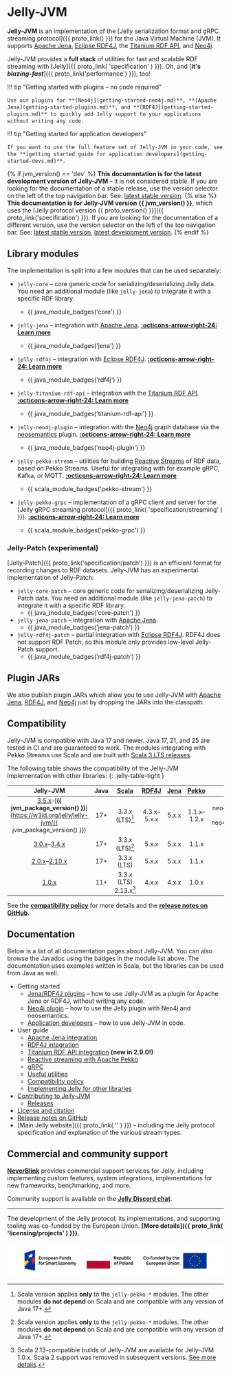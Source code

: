 # Jelly-JVM

**Jelly-JVM** is an implementation of the [Jelly serialization format and gRPC streaming protocol]({{ proto_link() }}) for the Java Virtual Machine (JVM). It supports [Apache Jena](user/jena.md), [Eclipse RDF4J](user/rdf4j.md), the [Titanium RDF API](user/titanium.md), and [Neo4j](getting-started-neo4j.md).

Jelly-JVM provides a **full stack** of utilities for fast and scalable RDF streaming with [Jelly]({{ proto_link( 'specification' ) }}). Oh, and [**it's *blazing-fast***]({{ proto_link('performance') }}), too!

!!! tip "Getting started with plugins – no code required"

    Use our plugins for **[Neo4j](getting-started-neo4j.md)**, **[Apache Jena](getting-started-plugins.md)**, and **[RDF4J](getting-started-plugins.md)** to quickly add Jelly support to your applications without writing any code.

!!! tip "Getting started for application developers"

    If you want to use the full feature set of Jelly-JVM in your code, see the **[getting started guide for application developers](getting-started-devs.md)**.

{% if jvm_version() == 'dev' %}
**This documentation is for the latest development version of Jelly-JVM** – it is not considered stable. If you are looking for the documentation of a stable release, use the version selector on the left of the top navigation bar. See: [latest stable version](https://w3id.org/jelly/jelly-jvm/stable).
{% else %}
**This documentation is for Jelly-JVM version {{ jvm_version() }}**, which uses the [Jelly protocol version {{ proto_version() }}]({{ proto_link('specification') }}). If you are looking for the documentation of a different version, use the version selector on the left of the top navigation bar. See: [latest stable version](https://w3id.org/jelly/jelly-jvm/stable), [latest development version](https://w3id.org/jelly/jelly-jvm/dev).
{% endif %}

## Library modules

The implementation is split into a few modules that can be used separately:

- `jelly-core` – core generic code for serializing/deserializing Jelly data. You need an additional module (like `jelly-jena`) to integrate it with a specific RDF library.
    - {{ java_module_badges('core') }}

- `jelly-jena` – integration with [Apache Jena](https://jena.apache.org/). **[:octicons-arrow-right-24: Learn more](user/jena.md)**
    - {{ java_module_badges('jena') }}

- `jelly-rdf4j` – integration with [Eclipse RDF4J](https://rdf4j.org/). **[:octicons-arrow-right-24: Learn more](user/rdf4j.md)**
    - {{ java_module_badges('rdf4j') }}

- `jelly-titanium-rdf-api` – integration with the [Titanium RDF API](https://github.com/filip26/titanium-rdf-api). **[:octicons-arrow-right-24: Learn more](user/titanium.md)**
    - {{ java_module_badges('titanium-rdf-api') }}

- `jelly-neo4j-plugin` – integration with the [Neo4j](https://neo4j.com/) graph database via the [neosemantics](https://neo4j.com/labs/neosemantics/) plugin. **[:octicons-arrow-right-24: Learn more](getting-started-neo4j.md)**
    - {{ java_module_badges('neo4j-plugin') }}

- `jelly-pekko-stream` – utilities for building [Reactive Streams](https://www.reactive-streams.org/) of RDF data, based on Pekko Streams. Useful for integrating with for example gRPC, Kafka, or MQTT. **[:octicons-arrow-right-24: Learn more](user/reactive.md)**
    - {{ scala_module_badges('pekko-stream') }}

- `jelly-pekko-grpc` – implementation of a gRPC client and server for the [Jelly gRPC streaming protocol]({{ proto_link( 'specification/streaming' ) }}). **[:octicons-arrow-right-24: Learn more](user/grpc.md)**
    - {{ scala_module_badges('pekko-grpc') }}

### Jelly-Patch (experimental)

[Jelly-Patch]({{ proto_link('specification/patch') }}) is an efficient format for recording changes to RDF datasets. Jelly-JVM has an experimental implementation of Jelly-Patch:

- `jelly-core-patch` – core generic code for serializing/deserializing Jelly-Patch data. You need an additional module (like `jelly-jena-patch`) to integrate it with a specific RDF library.
    - {{ java_module_badges('core-patch') }}
- `jelly-jena-patch` – integration with [Apache Jena](https://jena.apache.org/).
    - {{ java_module_badges('jena-patch') }}
- `jelly-rdf4j-patch` – partial integration with [Eclipse RDF4J](https://rdf4j.org/). RDF4J does not support RDF Patch, so this module only provides low-level Jelly-Patch support.
    - {{ java_module_badges('rdf4j-patch') }}

## Plugin JARs

We also publish plugin JARs which allow you to use Jelly-JVM with [Apache Jena](getting-started-plugins.md), [RDF4J](getting-started-plugins.md), and [Neo4j](getting-started-neo4j.md) just by dropping the JARs into the classpath.

## Compatibility

Jelly-JVM is compatible with Java 17 and newer. Java 17, 21, and 25 are tested in CI and are guaranteed to work. The modules integrating with Pekko Streams use Scala and are built with [Scala 3 LTS releases](https://www.scala-lang.org/blog/2022/08/17/long-term-compatibility-plans.html).

The following table shows the compatibility of the Jelly-JVM implementation with other libraries:
{: .jelly-table-tight }

| Jelly-JVM                                                                                                                                         | Java | <abbr title="Scala is used only in tests and jelly-pekko-* modules. Other modules are 100% in Java">Scala</abbr> | <abbr title="Eclipse RDF4J">RDF4J</abbr> | <abbr title="Apache Jena">Jena</abbr> | <abbr title="Apache Pekko, used in jelly-pekko-* modules.">Pekko</abbr> | Neo4j |
|:-------------------------------------------------------------------------------------------------------------------------------------------------:|:----:|:-------------------------:|:-----------:|:-----------:|:-----------------------------------------------------------------------:|:-----:|
| [3.5.x](https://w3id.org/jelly/jelly-jvm/3.5.x)–[**{{ jvm_package_version() }}**](https://w3id.org/jelly/jelly-jvm/{{ jvm_package_version() }}) | 17+  |      3.3.x (LTS)[^2]      | 4.3.x–5.x.x |    5.x.x    |                               1.1.x–1.2.x                               | {{ neo4j_version('min') }}–{{ neo4j_version('max') }} |
| [3.0.x](https://w3id.org/jelly/jelly-jvm/3.0.x)–[3.4.x](https://w3id.org/jelly/jelly-jvm/3.4.x)                                                 | 17+  |      3.3.x (LTS)[^2]      |    5.x.x    |    5.x.x    |                                  1.1.x                                  | – |
| [2.0.x](https://w3id.org/jelly/jelly-jvm/2.0.x)–[2.10.x](https://w3id.org/jelly/jelly-jvm/2.10.x)                                               | 17+  |        3.3.x (LTS)        |    5.x.x    |    5.x.x    |                                  1.1.x                                  | – |
| [1.0.x](https://w3id.org/jelly/jelly-jvm/1.0.x)                                                                                                   | 11+  | 3.3.x (LTS)<br>2.13.x[^1] |    4.x.x    |    4.x.x    |                                  1.0.x                                  | – |

See the **[compatibility policy](user/compatibility.md)** for more details and the **[release notes on GitHub](https://github.com/Jelly-RDF/jelly-jvm/releases)**.

## Documentation

Below is a list of all documentation pages about Jelly-JVM. You can also browse the Javadoc using the badges in the module list above. The documentation uses examples written in Scala, but the libraries can be used from Java as well.

- Getting started
    - [Jena/RDF4J plugins](getting-started-plugins.md) – how to use Jelly-JVM as a plugin for Apache Jena or RDF4J, without writing any code.
    - [Neo4j plugin](getting-started-neo4j.md) – how to use the Jelly plugin with Neo4j and neosemantics.
    - [Application developers](getting-started-devs.md) – how to use Jelly-JVM in code.
- User guide
    - [Apache Jena integration](user/jena.md)
    - [RDF4J integration](user/rdf4j.md)
    - [Titanium RDF API integration](user/titanium.md) **(new in 2.9.0!)**
    - [Reactive streaming with Apache Pekko](user/reactive.md)
    - [gRPC](user/grpc.md)
    - [Useful utilities](user/utilities.md)
    - [Compatibility policy](user/compatibility.md)
    - [Implementing Jelly for other libraries](user/implementing.md)
- [Contributing to Jelly-JVM](contributing/index.md)
    - [Releases](contributing/releases.md)
- [License and citation](licensing.md)
- [Release notes on GitHub](https://github.com/Jelly-RDF/jelly-jvm/releases)
- [Main Jelly website]({{ proto_link( '' ) }}) – including the Jelly protocol specification and explanation of the various stream types.

## Commercial and community support

**[NeverBlink](https://neverblink.eu)** provides commercial support services for Jelly, including implementing custom features, system integrations, implementations for new frameworks, benchmarking, and more.

Community support is available on the **[Jelly Discord chat](https://discord.gg/A8sN5XwVa5)**.

----

The development of the Jelly protocol, its implementations, and supporting tooling was co-funded by the European Union. **[More details]({{ proto_link( 'licensing/projects' ) }})**.

![European Funds for Smart Economy, Republic of Poland, Co-funded by the European Union](assets/featured/feng_rp_eu.png)

[^1]: Scala 2.13-compatible builds of Jelly-JVM are available for Jelly-JVM 1.0.x. Scala 2 support was removed in subsequent versions. [See more details](https://w3id.org/jelly/jelly-jvm/1.0.x/user/scala2).
[^2]: Scala version applies **only** to the `jelly-pekko-*` modules. The other modules **do not depend** on Scala and are compatible with any version of Java 17+.
